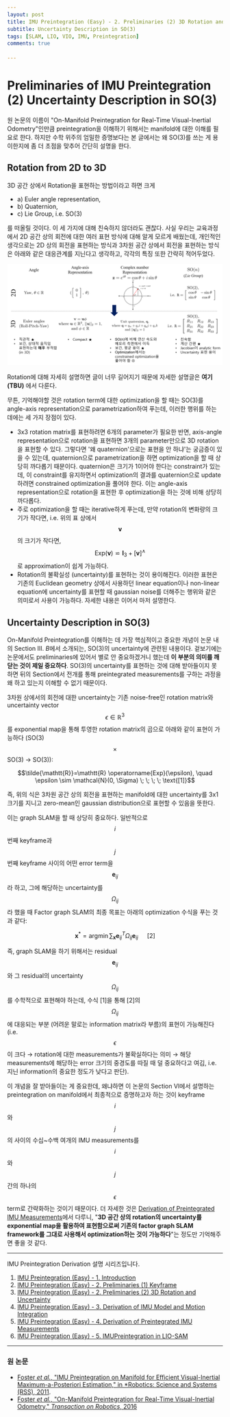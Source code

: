 ```yaml
---
layout: post
title: IMU Preintegration (Easy) - 2. Preliminaries (2) 3D Rotation and Uncertainty
subtitle: Uncertainty Description in SO(3)
tags: [SLAM, LIO, VIO, IMU, Preintegration]
comments: true

---
```


# Preliminaries of IMU Preintegration (2) Uncertainty Description in SO(3)

원 논문의 이름이 "On-Manifold Preintegration for Real-Time
Visual-Inertial Odometry"인만큼 preintegration을 이해하기 위해서는 manifold에 대한 이해를 필요로 한다. 하지만 수학 위주의 엄밀한 증명보다는 본 글에서는 왜 SO(3)를 쓰는 게 용이한지에 좀 더 초점을 맞추어 간단히 설명을 한다.

## Rotation from 2D to 3D

3D 공간 상에서 Rotation을 표현하는 방법이라고 하면 크게 
* a) Euler angle representation, 
* b) Quaternion, 
* c) Lie Group, i.e. SO(3)
  
를 떠올릴 것이다. 이 세 가지에 대해 친숙하지 않더라도 괜찮다. 사실 우리는 교육과정에서 2D 공간 상의 회전에 대한 여러 표현 방식에 대해 알게 모르게 배웠는데, 개인적인 생각으로는 2D 상의 회전을 표현하는 방식과 3차원 공간 상에서 회전을 표현하는 방식은 아래와 같은 대응관계를 지닌다고 생각하고, 각각의 특징 또한 간략히 적어두었다.

![](/img/rotation/overview_v2.png)

Rotation에 대해 자세히 설명하면 글이 너무 길어지기 때문에 자세한 설명글은 **여기(TBU)** 에서 다룬다.

무튼, 기억해야할 것은 rotation term에 대한 optimization을 할 때는 SO(3)를 angle-axis representation으로 parametrization하여 푸는데, 이러한 행위를 하는 데에는 세 가지 장점이 있다.

* 3x3 rotation matrix를 표현하려면 6개의 parameter가 필요한 반면, axis-angle representation으로 rotation을 표현하면 3개의 parameter만으로 3D rotation을 표현할 수 있다. 그렇다면 '왜 quaternion'으로는 표현을 안 하냐'는 궁금증이 있을 수 있는데, quaternion으로 parametrization을 하면 optimization을 할 때 상당히 까다롭기 때문이다. quaternion은 크기가 1이어야 한다는 constraint가 있는데, 이 constraint를 유지하면서 optimization의 결과를 quaternion으로 update하려면 constrained optimization을 풀어야 한다. 이는 angle-axis representation으로 rotation을 표현한 후 optimization을 하는 것에 비해 상당히 까다롭다. 
* 주로 optimization을 할 때는 iterative하게 푸는데, 만약 rotation의 변화량의 크기가 작다면, i.e. 위의 표 상에서 $$\mathbf{v}$$의 크기가 작다면, $$\text{Exp}(\mathbf{v}) \backsimeq \mathbf{I}_3 + [\mathbf{v}]^{\wedge}$$로 approximation이 쉽게 가능하다.
* Rotation의 불확실성 (uncertainty)를 표현하는 것이 용이해진다. 이러한 표현은 기존의 Euclidean geometry 상에서 사용하던 linear equation이나 non-linear equation에 uncertainty를 표현할 때 gaussian noise를 더해주는 행위와 같은 의미로서 사용이 가능하다. 자세한 내용은 이어서 마저 설명한다.

## Uncertainty Description in SO(3) 

On-Manifold Preintegration를 이해하는 데 가장 핵심적이고 중요한 개념이 논문 내의 Section Ⅲ. *B*에서 소개되는, SO(3)의 uncertainty에 관련된 내용이다. 겉보기에는 논문에서도 preliminaries에 있어서 별로 안 중요하겠거니 했는데 **이 부분의 의미를 깨닫는 것이 제일 중요하다**. SO(3)의 uncertainty를 표현하는 것에 대해 받아들이지 못 하면 뒤의 Section에서 전개를 통해 preintegrated measurements를 구하는 과정을 왜 하고 있는지 이해할 수 없기 때문이다.

3차원 상에서의 회전에 대한 uncertainty는 기존 noise-free인  rotation matrix와 uncertainty vector $$\epsilon \in \mathbb{R}^3$$를 exponential map을 통해 투영한 rotation matrix의 곱으로 아래와 같이 표현이 가능하다 (SO(3) $$ \times $$ SO(3) → SO(3)):

$$\tilde{\mathtt{R}}=\mathtt{R} \operatorname{Exp}(\epsilon), \quad \epsilon \sim \mathcal{N}(0, \Sigma) \; \; \; \; \text{[1]}$$ 

즉, 위의 식은 3차원 공간 상의 회전을 표현하는 manifold에 대한 uncertainty를 3x1 크기를 지니고 zero-mean인 gaussian distribution으로 표현할 수 있음을 뜻한다.  

이는 graph SLAM을 할 때 상당히 중요하다. 일반적으로 $$i$$ 번째 keyframe과 $$j$$ 번째 keyframe 사이의 어떤 error term을 $$\mathbf{e}_{i j}$$라 하고, 그에 해당하는 uncertainty를 $$\Omega_{i j}$$라 했을 때 Factor graph SLAM의 최종 목표는 아래의 optimization 수식을 푸는 것과 같다:

$$\mathbf{x}^{*}=\operatorname{argmin} \sum_{\mathbf{x}} \mathbf{e}_{i j}^{T} {\Omega}_{i j} \mathbf{e}_{i j} \; \; \; \; \;  \; \text{[2]}$$

즉, graph SLAM을 하기 위해서는 residual $$\mathbf{e}_{i j}$$와 그 residual의 uncertainty $$\Omega_{i j}$$를 수학적으로 표현해야 하는데, 수식 [1]을 통해 
[2]의 $$\Omega_{ij}$$에 대응되는 부분 (어려운 말로는 information matrix라 부름)의 표현이 가능해진다 (i.e. $$\epsilon$$이 크다 → rotation에 대한 measurements가 불확실하다는 의미 → 해당 measurements에 해당하는 error 크기의 중경도를 따질 때 덜 중요하다고 여김, i.e. 지닌 information의 중요한 정도가 낮다고 판단). 

이 개념을 잘 받아들이는 게 중요한데, 왜냐하면 이 논문의 Section Ⅵ에서 설명하는 preintegration on manifold에서 최종적으로 증명하고자 하는 것이 keyframe $$i$$와 $$j$$의 사이의 수십~수백 여개의 IMU measurements를 $$i$$와 $$j$$ 간의 하나의 $$\epsilon$$ term로 간략화하는 것이기 때문이다. 더 자세한 것은 [Derivation of Preintegrated IMU Measurements](https://limhyungtae.github.io/2022-04-01-IMU-Preintegration-(Easy)-4.-Derivation-of-Preintegrated-IMU-Measurements/)에서 다루니, "**3D 공간 상의 rotation의 uncertainty를 exponential map을 활용하여 표현함으로써 기존의 factor graph SLAM framework를 그대로 사용해서 optimization하는 것이 가능하다**"는 정도만 기억해주면 좋을 것 같다.


---

IMU Preintegration Derivation 설명 시리즈입니다.

1. [IMU Preintegration (Easy) - 1. Introduction](https://limhyungtae.github.io/2022-04-01-IMU-Preintegration-(Easy)-1.-Introduction/)
2. [IMU Preintegration (Easy) - 2. Preliminaries (1) Keyframe](https://limhyungtae.github.io/2022-04-01-IMU-Preintegration-(Easy)-2.-Preliminaries-(1)-Keyframe/)
3. [IMU Preintegration (Easy) - 2. Preliminaries (2) 3D Rotation and Uncertainty](https://limhyungtae.github.io/2022-04-01-IMU-Preintegration-(Easy)-2.-Preliminaries-(2)-3D-Rotation-and-Uncertainty/)
4. [IMU Preintegration (Easy) - 3. Derivation of IMU Model and Motion Integration](https://limhyungtae.github.io/2022-04-01-IMU-Preintegration-(Easy)-3.-Derivation-of-IMU-Model-and-Motion-Integration/)
5. [IMU Preintegration (Easy) - 4. Derivation of Preintegrated IMU Measurements](https://limhyungtae.github.io/2022-04-01-IMU-Preintegration-(Easy)-4.-Derivation-of-Preintegrated-IMU-Measurements/)
6. [IMU Preintegration (Easy) - 5. IMUPreintegration in LIO-SAM](https://limhyungtae.github.io/2022-04-01-IMU-Preintegration-(Easy)-5.-IMUPreintegration-in-LIO-SAM/)
 

---



### 원 논문

* [Foster *et al.*, "IMU Preintegration on Manifold for Efficient
Visual-Inertial Maximum-a-Posteriori Estimation," in *Robotics: Science and Systems (RSS), 2011](http://www.roboticsproceedings.org/rss11/p06.pdf).
* [Foster *et al.*, "On-Manifold Preintegration for Real-Time
Visual-Inertial Odometry," *Transaction on Robotics*, 2016](https://rpg.ifi.uzh.ch/docs/TRO16_forster.pdf)